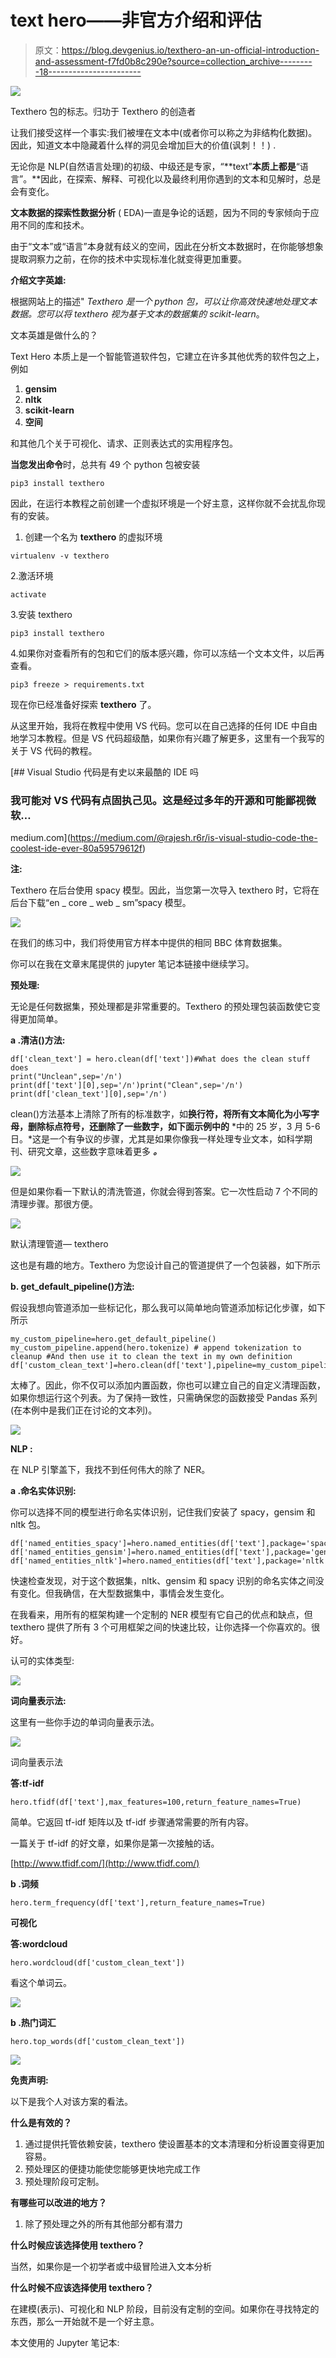 # text hero——非官方介绍和评估

> 原文：<https://blog.devgenius.io/texthero-an-un-official-introduction-and-assessment-f7fd0b8c290e?source=collection_archive---------18----------------------->

![](img/13a413253646d02d9ff8470951f06894.png)

Texthero 包的标志。归功于 Texthero 的创造者

让我们接受这样一个事实:我们被埋在文本中(或者你可以称之为非结构化数据)。因此，知道文本中隐藏着什么样的洞见会增加巨大的价值(讽刺！！) .

无论你是 NLP(自然语言处理)的初级、中级还是专家，“**text”**本质上都是**“语言”。**因此，在探索、解释、可视化以及最终利用你遇到的文本和见解时，总是会有变化。

**文本数据的探索性数据分析** ( EDA)一直是争论的话题，因为不同的专家倾向于应用不同的库和技术。

由于“文本”或“语言”本身就有歧义的空间，因此在分析文本数据时，在你能够想象提取洞察力之前，在你的技术中实现标准化就变得更加重要。

**介绍文字英雄:**

根据网站上的描述" *Texthero 是一个 python 包，可以让你高效快速地处理文本数据。您可以将 texthero 视为基于文本的数据集的 scikit-learn*。

文本英雄是做什么的？

Text Hero 本质上是一个智能管道软件包，它建立在许多其他优秀的软件包之上，例如

1.  **gensim**
2.  **nltk**
3.  **scikit-learn**
4.  **空间**

和其他几个关于可视化、请求、正则表达式的实用程序包。

**当您发出命令**时，总共有 49 个 python 包被安装

```
pip3 install texthero
```

因此，在运行本教程之前创建一个虚拟环境是一个好主意，这样你就不会扰乱你现有的安装。

1.  创建一个名为 **texthero** 的虚拟环境

```
virtualenv -v texthero
```

2.激活环境

```
activate
```

3.安装 texthero

```
pip3 install texthero
```

4.如果你对查看所有的包和它们的版本感兴趣，你可以冻结一个文本文件，以后再查看。

```
pip3 freeze > requirements.txt
```

现在你已经准备好探索 **texthero** 了。

从这里开始，我将在教程中使用 VS 代码。您可以在自己选择的任何 IDE 中自由地学习本教程。但是 VS 代码超级酷，如果你有兴趣了解更多，这里有一个我写的关于 VS 代码的教程。

[](https://medium.com/@rajesh.r6r/is-visual-studio-code-the-coolest-ide-ever-80a59579612f) [## Visual Studio 代码是有史以来最酷的 IDE 吗

### 我可能对 VS 代码有点固执己见。这是经过多年的开源和可能鄙视微软…

medium.com](https://medium.com/@rajesh.r6r/is-visual-studio-code-the-coolest-ide-ever-80a59579612f) 

**注:**

Texthero 在后台使用 spacy 模型。因此，当您第一次导入 texthero 时，它将在后台下载“en _ core _ web _ sm”spacy 模型。

![](img/528764945f38eab5637def4f0e5c13e5.png)

在我们的练习中，我们将使用官方样本中提供的相同 BBC 体育数据集。

你可以在我在文章末尾提供的 jupyter 笔记本链接中继续学习。

**预处理:**

无论是任何数据集，预处理都是非常重要的。Texthero 的预处理包装函数使它变得更加简单。

**a .清洁()方法:**

```
df['clean_text'] = hero.clean(df['text'])#What does the clean stuff does
print("Unclean",sep='/n')
print(df['text'][0],sep='/n')print("Clean",sep='/n')
print(df['clean_text'][0],sep='/n')
```

clean()方法基本上清除了所有的标准数字，如**换行符，将所有文本简化为小写字母，删除标点符号，还删除了一些数字，如下面示例中的** *中的 25 岁，3 月 5-6 日。*这是一个有争议的步骤，尤其是如果你像我一样处理专业文本，如科学期刊、研究文章，这些数字意味着更多 ***。***

![](img/92e03eb54d69f57627f31691b2f3df12.png)

但是如果你看一下默认的清洗管道，你就会得到答案。它一次性启动 7 个不同的清理步骤。那很方便。

![](img/42712d0e1673dfb15d794931b4a5a2a3.png)

默认清理管道— texthero

这也是有趣的地方。Texthero 为您设计自己的管道提供了一个包装器，如下所示

**b. get_default_pipeline()方法:**

假设我想向管道添加一些标记化，那么我可以简单地向管道添加标记化步骤，如下所示

```
my_custom_pipeline=hero.get_default_pipeline()
my_custom_pipeline.append(hero.tokenize) # append tokenization to cleanup #And then use it to clean the text in my own definition
df['custom_clean_text']=hero.clean(df['text'],pipeline=my_custom_pipeline)
```

太棒了。因此，你不仅可以添加内置函数，你也可以建立自己的自定义清理函数，如果你想运行这个列表。为了保持一致性，只需确保您的函数接受 Pandas 系列(在本例中是我们正在讨论的文本列)。

![](img/d5d43960ff2b0daa6245dcaa092f4ce9.png)

**NLP :**

在 NLP 引擎盖下，我找不到任何伟大的除了 NER。

**a .命名实体识别:**

你可以选择不同的模型进行命名实体识别，记住我们安装了 spacy，gensim 和 nltk 包。

```
df['named_entities_spacy']=hero.named_entities(df['text'],package='spacy')
df['named_entities_gensim']=hero.named_entities(df['text'],package='gensim')
df['named_entities_nltk']=hero.named_entities(df['text'],package='nltk')
```

快速检查发现，对于这个数据集，nltk、gensim 和 spacy 识别的命名实体之间没有变化。但我确信，在大型数据集中，事情会发生变化。

在我看来，用所有的框架构建一个定制的 NER 模型有它自己的优点和缺点，但 texthero 提供了所有 3 个可用框架之间的快速比较，让你选择一个你喜欢的。很好。

认可的实体类型:

![](img/73ce3537056e1d5418059b3d2e414430.png)

**词向量表示法:**

这里有一些你手边的单词向量表示法。

![](img/9a2a33a6185f65c18dba1718895eb9c9.png)

词向量表示法

**答:tf-idf**

```
hero.tfidf(df['text'],max_features=100,return_feature_names=True)
```

简单。它返回 tf-idf 矩阵以及 tf-idf 步骤通常需要的所有内容。

一篇关于 tf-idf 的好文章，如果你是第一次接触的话。

[http://www.tfidf.com/](http://www.tfidf.com/)

**b .词频**

```
hero.term_frequency(df['text'],return_feature_names=True)
```

**可视化**

**答:wordcloud**

```
hero.wordcloud(df['custom_clean_text'])
```

看这个单词云。

![](img/19917dd01c85ead42dce812db641e1c4.png)

**b .热门词汇**

```
hero.top_words(df['custom_clean_text'])
```

![](img/895508de7b21a7a8d5a5ab0d4fbceb65.png)

**免责声明:**

以下是我个人对该方案的看法。

**什么是有效的？**

1.  通过提供托管依赖安装，texthero 使设置基本的文本清理和分析设置变得更加容易。
2.  预处理区的便捷功能使您能够更快地完成工作
3.  预处理阶段可定制。

**有哪些可以改进的地方？**

1.  除了预处理之外的所有其他部分都有潜力

**什么时候应该选择使用 texthero？**

当然，如果你是一个初学者或中级冒险进入文本分析

**什么时候不应该选择使用 texthero？**

在建模(表示)、可视化和 NLP 阶段，目前没有定制的空间。如果你在寻找特定的东西，那么一开始就不是一个好主意。

本文使用的 Jupyter 笔记本:
